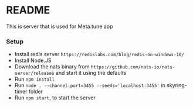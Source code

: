 # README #

This is server that is used for Meta.tune app

### Setup ###

* Install redis server `https://redislabs.com/blog/redis-on-windows-10/`
* Install Node.JS
* Download the nats binary from `https://github.com/nats-io/nats-server/releases` and start it using the defaults
* Run `npm install`
* Run `node . --channel:port=3455 --seeds='localhost:3455'` in skyring-timer folder 
* Run `npm start`, to start the server